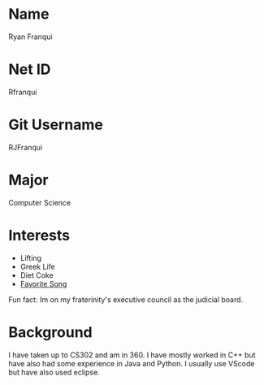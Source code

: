 # Name
Ryan Franqui
# Net ID
Rfranqui
# Git Username
RJFranqui
# Major
Computer Science

# Interests
- Lifting
- Greek Life
- Diet Coke
- [Favorite Song](https://www.youtube.com/watch?v=dQw4w9WgXcQ&ab_channel=RickAstley)

Fun fact: Im on my fraterinity's executive council as the judicial board.

# Background
 I have taken up to CS302 and am in 360. I have mostly worked in C++ but have also had some experience in Java and Python. I usually use VScode but have also used eclipse. 